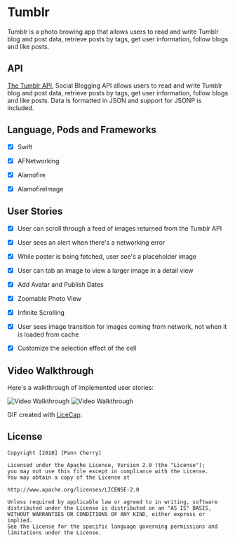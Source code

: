 # Tumblr

Tumblr is a photo browing app that allows users to read and write Tumblr blog and post data, retrieve posts by tags, get user information, follow blogs and like posts. 



## API

[The Tumblr API](https://www.tumblr.com/docs/en/api/v2#posts), Social Blogging API allows users to read and write Tumblr blog and post data, retrieve posts by tags, get user information, follow blogs and like posts. Data is formatted in JSON and support for JSONP is included.



## Language, Pods and Frameworks

- [x] Swift
- [x] AFNetworking
- [x] Alamofire
- [x] AlamofireImage



## User Stories

- [x] User can scroll through a feed of images returned from the Tumblr API
- [x] User sees an alert when there's a networking error
- [x] While poster is being fetched, user see's a placeholder image
- [x] User can tab an image to view a larger image in a detail view
- [x] Add Avatar and Publish Dates
- [x] Zoomable Photo View
- [x] Infinite Scrolling
- [x] User sees image transition for images coming from network, not when it is loaded from cache
- [x] Customize the selection effect of the cell



## Video Walkthrough

Here's a walkthrough of implemented user stories:

<img src='https://i.imgur.com/suLlvWq.gif' title='Video Walkthrough' width='' alt='Video Walkthrough' />  <img src='https://i.imgur.com/KdnGFYo.gif' title='Video Walkthrough' width='' alt='Video Walkthrough' />

GIF created with [LiceCap](http://www.cockos.com/licecap/).



## License

    Copyright [2018] [Pann Cherry]

    Licensed under the Apache License, Version 2.0 (the "License");
    you may not use this file except in compliance with the License.
    You may obtain a copy of the License at

    http://www.apache.org/licenses/LICENSE-2.0

    Unless required by applicable law or agreed to in writing, software
    distributed under the License is distributed on an "AS IS" BASIS,
    WITHOUT WARRANTIES OR CONDITIONS OF ANY KIND, either express or implied.
    See the License for the specific language governing permissions and
    limitations under the License.

